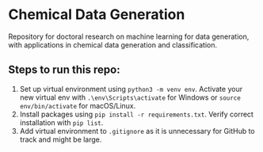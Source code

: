 # Chemical Data Generation
Repository for doctoral research on machine learning for data generation, with applications in chemical data generation and classification.

<!---
Notes on terminology:
Instead of lab-generated spectra - EXPERIMENTAL spectra
Instead of synthetic spectra - IN-SILICO spectra
--->
<!---
GitHub resources:
https://www.gitkraken.com/learn/git/git-flow
https://nvie.com/posts/a-successful-git-branching-model/
--->

## Steps to run this repo:
1. Set up virtual environment using ```python3 -m venv env```. Activate your new virtual env with ```.\env\Scripts\activate``` for Windows or ```source env/bin/activate``` for macOS/Linux.
2. Install packages using ```pip install -r requirements.txt```. Verify correct installation with ```pip list```.
3. Add virtual environment to ```.gitignore``` as it is unnecessary for GitHub to track and might be large.
